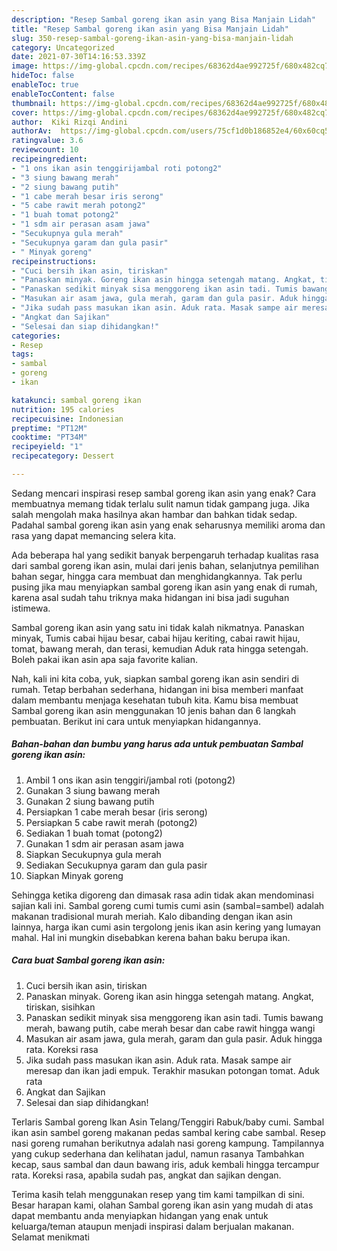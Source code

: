 ```yaml
---
description: "Resep Sambal goreng ikan asin yang Bisa Manjain Lidah"
title: "Resep Sambal goreng ikan asin yang Bisa Manjain Lidah"
slug: 350-resep-sambal-goreng-ikan-asin-yang-bisa-manjain-lidah
category: Uncategorized
date: 2021-07-30T14:16:53.339Z
image: https://img-global.cpcdn.com/recipes/68362d4ae992725f/680x482cq70/sambal-goreng-ikan-asin-foto-resep-utama.jpg
hideToc: false
enableToc: true
enableTocContent: false
thumbnail: https://img-global.cpcdn.com/recipes/68362d4ae992725f/680x482cq70/sambal-goreng-ikan-asin-foto-resep-utama.jpg
cover: https://img-global.cpcdn.com/recipes/68362d4ae992725f/680x482cq70/sambal-goreng-ikan-asin-foto-resep-utama.jpg
author:  Kiki Rizqi Andini
authorAv:  https://img-global.cpcdn.com/users/75cf1d0b186852e4/60x60cq50/avatar.jpg
ratingvalue: 3.6
reviewcount: 10
recipeingredient:
- "1 ons ikan asin tenggirijambal roti potong2"
- "3 siung bawang merah"
- "2 siung bawang putih"
- "1 cabe merah besar iris serong"
- "5 cabe rawit merah potong2"
- "1 buah tomat potong2"
- "1 sdm air perasan asam jawa"
- "Secukupnya gula merah"
- "Secukupnya garam dan gula pasir"
- " Minyak goreng"
recipeinstructions:
- "Cuci bersih ikan asin, tiriskan"
- "Panaskan minyak. Goreng ikan asin hingga setengah matang. Angkat, tiriskan, sisihkan"
- "Panaskan sedikit minyak sisa menggoreng ikan asin tadi. Tumis bawang merah, bawang putih, cabe merah besar dan cabe rawit hingga wangi"
- "Masukan air asam jawa, gula merah, garam dan gula pasir. Aduk hingga rata. Koreksi rasa"
- "Jika sudah pass masukan ikan asin. Aduk rata. Masak sampe air meresap dan ikan jadi empuk. Terakhir masukan potongan tomat. Aduk rata"
- "Angkat dan Sajikan"
- "Selesai dan siap dihidangkan!"
categories:
- Resep
tags:
- sambal
- goreng
- ikan

katakunci: sambal goreng ikan 
nutrition: 195 calories
recipecuisine: Indonesian
preptime: "PT12M"
cooktime: "PT34M"
recipeyield: "1"
recipecategory: Dessert

---
```



Sedang mencari inspirasi resep sambal goreng ikan asin yang enak? Cara membuatnya memang tidak terlalu sulit namun tidak gampang juga. Jika salah mengolah maka hasilnya akan hambar dan bahkan tidak sedap. Padahal sambal goreng ikan asin yang enak seharusnya memiliki aroma dan rasa yang dapat memancing selera kita.


Ada beberapa hal yang sedikit banyak berpengaruh terhadap kualitas rasa dari sambal goreng ikan asin, mulai dari jenis bahan, selanjutnya pemilihan bahan segar, hingga cara membuat dan menghidangkannya. Tak perlu pusing jika mau menyiapkan sambal goreng ikan asin yang enak di rumah, karena asal sudah tahu triknya maka hidangan ini bisa jadi suguhan istimewa.

Sambal goreng ikan asin yang satu ini tidak kalah nikmatnya. Panaskan minyak, Tumis cabai hijau besar, cabai hijau keriting, cabai rawit hijau, tomat, bawang merah, dan terasi, kemudian Aduk rata hingga setengah. Boleh pakai ikan asin apa saja favorite kalian.


Nah, kali ini kita coba, yuk, siapkan sambal goreng ikan asin sendiri di rumah. Tetap berbahan sederhana, hidangan ini bisa memberi manfaat dalam membantu menjaga kesehatan tubuh kita. Kamu bisa membuat Sambal goreng ikan asin menggunakan 10 jenis bahan dan 6 langkah pembuatan. Berikut ini cara untuk menyiapkan hidangannya.

<!--inarticleads1-->

##### Bahan-bahan dan bumbu yang harus ada untuk pembuatan Sambal goreng ikan asin:

1. Ambil 1 ons ikan asin tenggiri/jambal roti (potong2)
1. Gunakan 3 siung bawang merah
1. Gunakan 2 siung bawang putih
1. Persiapkan 1 cabe merah besar (iris serong)
1. Persiapkan 5 cabe rawit merah (potong2)
1. Sediakan 1 buah tomat (potong2)
1. Gunakan 1 sdm air perasan asam jawa
1. Siapkan Secukupnya gula merah
1. Sediakan Secukupnya garam dan gula pasir
1. Siapkan  Minyak goreng


Sehingga ketika digoreng dan dimasak rasa adin tidak akan mendominasi sajian kali ini. Sambal goreng cumi tumis cumi asin (sambal=sambel) adalah makanan tradisional murah meriah. Kalo dibanding dengan ikan asin lainnya, harga ikan cumi asin tergolong jenis ikan asin kering yang lumayan mahal. Hal ini mungkin disebabkan kerena bahan baku berupa ikan. 

<!--inarticleads2-->

##### Cara buat Sambal goreng ikan asin:

1. Cuci bersih ikan asin, tiriskan
1. Panaskan minyak. Goreng ikan asin hingga setengah matang. Angkat, tiriskan, sisihkan
1. Panaskan sedikit minyak sisa menggoreng ikan asin tadi. Tumis bawang merah, bawang putih, cabe merah besar dan cabe rawit hingga wangi
1. Masukan air asam jawa, gula merah, garam dan gula pasir. Aduk hingga rata. Koreksi rasa
1. Jika sudah pass masukan ikan asin. Aduk rata. Masak sampe air meresap dan ikan jadi empuk. Terakhir masukan potongan tomat. Aduk rata
1. Angkat dan Sajikan
1. Selesai dan siap dihidangkan!

Terlaris Sambal goreng Ikan Asin Telang/Tenggiri Rabuk/baby cumi. Sambal ikan asin sambel goreng makanan pedas sambal kering cabe sambal. Resep nasi goreng rumahan berikutnya adalah nasi goreng kampung. Tampilannya yang cukup sederhana dan kelihatan jadul, namun rasanya Tambahkan kecap, saus sambal dan daun bawang iris, aduk kembali hingga tercampur rata. Koreksi rasa, apabila sudah pas, angkat dan sajikan dengan. 

Terima kasih telah menggunakan resep yang tim kami tampilkan di sini. Besar harapan kami, olahan Sambal goreng ikan asin yang mudah di atas dapat membantu anda menyiapkan hidangan yang enak untuk keluarga/teman ataupun menjadi inspirasi dalam berjualan makanan. Selamat menikmati
